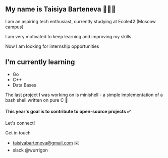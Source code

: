 ## My name is Taisiya Barteneva 👩🏽‍💻

I am an aspiring tech enthusiast, currently studying at Ecole42 (Moscow campus)

I am very motivated to keep learning and improving my skills

Now I am looking for internship opportunities

## I'm currently learning
- Go
- C++
- Data Bases

The last project I was working on is minishell - a simple implementation of a bash shell written on pure C 🐚 

#### This year's goal is to contribute to open-source projects ✅

Let's connect!

Get in touch 
- taisiyabarteneva@gmail.com ✉️
- slack @wurrigon

